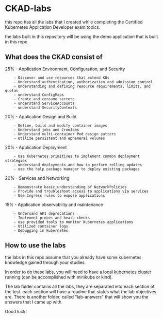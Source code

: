 # CKAD-labs
this repo has all the labs that I created while completing the Certified Kubernetes Application Developer exam topics.

the labs built in this repository will be using the demo application that is built in this repo.

## What does the CKAD consist of 
25% - Application Environment, Configuration, and Security

        - Discover and use resources that extend K8s 
        - Understand authentication, authorization and admission control
        - Understanding and defining resource requirements, limits, and quotas 
        - understand ConfigMaps
        - Create and consume secrets 
        - understand ServiceAccounts  
        - understand SecurityContexts 

20% - Application Design and Build 

        - Define, build and modify container images 
        - Understand jobs and CronJobs 
        - Understand multi-container Pod design patters 
        - Utilize persistent and ephemeral volumes

20% - Application Deployment 

        - Use Kubernetes primitives to implement common deployment strategies 
        - understand deployments and how to perform rolling updates
        - use the help package manager to deploy existing packages 

20% - Services and Networking 

        - Demonstrate basic understanding of NetworkPolicies 
        - Provide and troubleshoot access to applications via services
        - Use Ingress rules to expose applications

15% - Application observability and maintenance 

        - Undersand API deprecations 
        - Implement probes and heath checks
        - use provided tools to monitor Kubernetes applications 
        - Utilized container logs 
        - Debugging in Kubernetes

## How to use the labs
the labs in this repo assume that you already have some kubernetes knowledge gained through your studies. 

In order to do these labs, you will need to have a local kubernetes cluster running (can be accomplished with minikube or kind). 

The lab folder contains all the labs, they are separated into each section of the test. each section will have a readme that states what the lab objectives are. There is another folder, called "lab-answers" that will show you the answers that I came up with.

Good luck!